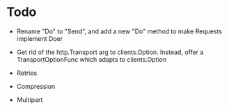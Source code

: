 # Todo

- Rename "Do" to "Send", and add a new "Do" method to make
Requests implement Doer
- Get rid of the http.Transport arg to clients.Option.  Instead, offer
a TransportOptionFunc which adapts to clients.Option

- Retries
- Compression
- Multipart